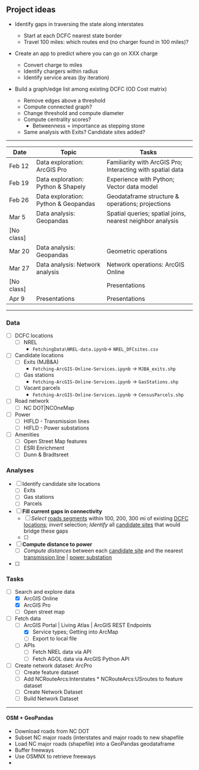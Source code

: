 

## Project ideas

* Identify gaps in traversing the state along interstates

  * Start at each DCFC nearest state border
  * Travel 100 miles: which routes end (no charger found in 100 miles)?

* Create an app to predict where you can go on XXX charge

  * Convert charge to miles
  * Identify chargers within radius
  * Identify service areas (by iteration)

* Build a graph/edge list among existing DCFC (OD Cost matrix)

  * Remove edges above a threshold 
  * Compute connected graph? 
  * Change threshold and compute diameter
  * Compute centrality scores? 
    * Betweenness = importance as stepping stone
  * Same analysis with Exits? Candidate sites added?

---

| Date       | Topic                                | Tasks                                                      |
| ---------- | ------------------------------------ | ---------------------------------------------------------- |
| Feb 12     | Data exploration: ArcGIS Pro         | Familiarity with ArcGIS Pro; Interacting with spatial data |
| Feb 19     | Data exploration: Python & Shapely   | Experience with Python; Vector data model                  |
| Feb 26     | Data exploration: Python & Geopandas | Geodataframe structure & operations; projections           |
| Mar 5      | Data analysis: Geopandas             | Spatial queries; spatial joins, nearest neighbor analysis  |
| [No class] |                                      |                                                            |
| Mar 20     | Data analysis: Geopandas             | Geometric operations                                       |
| Mar 27     | Data analysis: Network analysis      | Network operations: ArcGIS Online                          |
| [No class] |                                      | Presentations                                              |
| Apr 9      | Presentations                        | Presentations                                              |

---

### Data

- [ ] DCFC locations
  - [ ] NREL
    * `FetchingData\NREL-data.ipynb`→ `NREL_DFCsites.csv`
- [ ] Candidate locations
  - [ ] Exits (MJB&A)
    * `Fetching-ArcGIS-Online-Services.ipynb` → `MJBA_exits.shp`
  - [ ] Gas stations
    * `Fetching-ArcGIS-Online-Services.ipynb` → `GasStations.shp`
  - [ ] Vacant parcels
    * `Fetching-ArcGIS-Online-Services.ipynb` → `CensusParcels.shp`
- [ ] Road network
  - [ ] NC DOT|NCOneMap
- [ ] Power
  - [ ] HIFLD - Transmission lines
  - [ ] HIFLD - Power substations
- [ ] Amenities
  - [ ] Open Street Map features
  - [ ] ESRI Enrichment
  - [ ] Dunn & Bradtsreet

### Analyses

- [ ] Identify candidate site locations
  - [ ] Exits 
  - [ ] Gas stations
  - [ ] Parcels
- [ ] **Fill current gaps in connectivity**
  - [ ] *Select* <u>roads segments</u> within 100, 200, 300 mi of existing <u>DCFC locations</u>; *invert* selection;
    *Identify* all <u>candidate sites</u> that would bridge these gaps
  - [ ] 
- [ ] **Compute distance to power**
  - [ ] *Compute distances* between each <u>candidate site</u> and the nearest <u>transmission line</u> | <u>power substation</u>
- [ ] 

### Tasks

* [ ] Search and explore data
  * [x] ArcGIS Online
  * [x] ArcGIS Pro
  * [ ] Open street map
* [ ] Fetch data
  * [ ] ArcGIS Portal | Living Atlas | ArcGIS REST Endpoints
    * [x] Service types; Getting into ArcMap
    * [ ] Export to local file
  * [ ] APIs
    * [ ] Fetch NREL data via API
    * [ ] Fetch AGOL data via ArcGIS Python API
* [ ] Create network dataset: ArcPro
  * [ ] Create feature dataset
  * [ ] Add NCRouteArcs:Interstates * NCRouteArcs:USroutes to feature dataset
  * [ ] Create Network Dataset
  * [ ] Build Network Dataset

---

#### OSM + GeoPandas

* Download roads from NC DOT
* Subset NC major roads (interstates and major roads to new shapefile
* Load NC major roads (shapefile) into a GeoPandas geodataframe
* Buffer freeways 
* Use OSMNX to retrieve freeways
* 